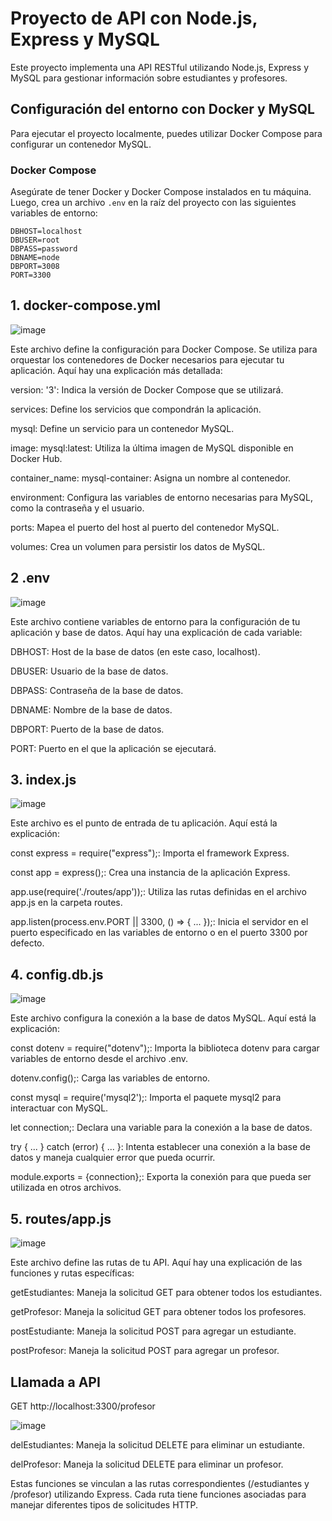 # Proyecto de API con Node.js, Express y MySQL

Este proyecto implementa una API RESTful utilizando Node.js, Express y MySQL para gestionar información sobre estudiantes y profesores.

## Configuración del entorno con Docker y MySQL

Para ejecutar el proyecto localmente, puedes utilizar Docker Compose para configurar un contenedor MySQL.

### Docker Compose

Asegúrate de tener Docker y Docker Compose instalados en tu máquina. Luego, crea un archivo `.env` en la raíz del proyecto con las siguientes variables de entorno:

```env
DBHOST=localhost
DBUSER=root
DBPASS=password
DBNAME=node
DBPORT=3008
PORT=3300
```

## 1. docker-compose.yml

![image](https://github.com/cesar18012/NodeExpres/assets/122441597/ee5082a6-7d8b-4a14-98cb-a1c2172ac6ea)


Este archivo define la configuración para Docker Compose. Se utiliza para orquestar los contenedores de Docker necesarios para ejecutar tu aplicación. Aquí hay una explicación más detallada:

version: '3': Indica la versión de Docker Compose que se utilizará.

services: Define los servicios que compondrán la aplicación.

mysql: Define un servicio para un contenedor MySQL.

image: mysql:latest: Utiliza la última imagen de MySQL disponible en Docker Hub.

container_name: mysql-container: Asigna un nombre al contenedor.

environment: Configura las variables de entorno necesarias para MySQL, como la contraseña y el usuario.

ports: Mapea el puerto del host al puerto del contenedor MySQL.

volumes: Crea un volumen para persistir los datos de MySQL.


## 2 .env

![image](https://github.com/cesar18012/NodeExpres/assets/122441597/f135a312-695c-454f-b3d9-8c483dcca94b)


Este archivo contiene variables de entorno para la configuración de tu aplicación y base de datos. Aquí hay una explicación de cada variable:

DBHOST: Host de la base de datos (en este caso, localhost).

DBUSER: Usuario de la base de datos.

DBPASS: Contraseña de la base de datos.

DBNAME: Nombre de la base de datos.

DBPORT: Puerto de la base de datos.

PORT: Puerto en el que la aplicación se ejecutará.



## 3. index.js

![image](https://github.com/cesar18012/NodeExpres/assets/122441597/080f18cf-f669-4420-bacd-43e6d2b3f14d)


Este archivo es el punto de entrada de tu aplicación. Aquí está la explicación:

const express = require("express");: Importa el framework Express.

const app = express();: Crea una instancia de la aplicación Express.

app.use(require('./routes/app'));: Utiliza las rutas definidas en el archivo app.js en la carpeta routes.

app.listen(process.env.PORT || 3300, () => { ... });: Inicia el servidor en el puerto especificado en las variables de entorno o en el puerto 3300 por defecto.


## 4. config.db.js

![image](https://github.com/cesar18012/NodeExpres/assets/122441597/d8508b36-6336-4c22-8f97-46a0fbc5bb68)


Este archivo configura la conexión a la base de datos MySQL. Aquí está la explicación:

const dotenv = require("dotenv");: Importa la biblioteca dotenv para cargar variables de entorno desde el archivo .env.

dotenv.config();: Carga las variables de entorno.

const mysql = require('mysql2');: Importa el paquete mysql2 para interactuar con MySQL.

let connection;: Declara una variable para la conexión a la base de datos.

try { ... } catch (error) { ... }: Intenta establecer una conexión a la base de datos y maneja cualquier error que pueda ocurrir.

module.exports = {connection};: Exporta la conexión para que pueda ser utilizada en otros archivos.


## 5. routes/app.js

![image](https://github.com/cesar18012/NodeExpres/assets/122441597/f799ed4f-e7e3-447a-a52f-cd7d4f52d5ed)


Este archivo define las rutas de tu API. Aquí hay una explicación de las funciones y rutas específicas:

getEstudiantes: Maneja la solicitud GET para obtener todos los estudiantes.

getProfesor: Maneja la solicitud GET para obtener todos los profesores.

postEstudiante: Maneja la solicitud POST para agregar un estudiante.

postProfesor: Maneja la solicitud POST para agregar un profesor.


## Llamada a API

GET http://localhost:3300/profesor


![image](https://github.com/cesar18012/NodeExpres/assets/122441597/48120dbb-592d-4e6d-a6cf-27496da50825)



delEstudiantes: Maneja la solicitud DELETE para eliminar un estudiante.

delProfesor: Maneja la solicitud DELETE para eliminar un profesor.

Estas funciones se vinculan a las rutas correspondientes (/estudiantes y /profesor) utilizando Express. Cada ruta tiene funciones asociadas para manejar diferentes tipos de solicitudes HTTP.
